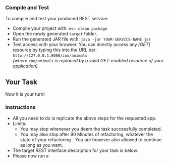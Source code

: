 ### Compile and Test

To compile and test your produced REST service:

 * Compile your project with: ```mvn clean package```
 * Open the newly generated ```target``` folder.
 * Run the generated JAR file with: ```java -jar YOUR-SERVICE-NAME.jar```
 * Test access with your browser. You can directly access any *[GET]* resource by typing this into the URL bar:  
```http://127.0.0.1:8080/zoo/animals```  
*(where ```zoo/animals``` is replaced by a valid GET-enabled resource of your application)*

## Your Task

Now it is your turn! 

### Instructions

 * All you need to do is replicate the above steps for the requested app.
 * Limits:
    * You may stop whenever you deem the task successfully completed.
    * You may also stop after 90 Minutes of refactoring, whatever the state of your refactoring - You are however also allowed to continue as long as you want.
 * The target REST interface description for your task is below.
 * Please now run a

